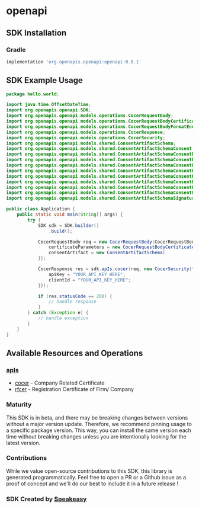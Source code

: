 # openapi

<!-- Start SDK Installation -->
## SDK Installation

### Gradle

```groovy
implementation 'org.openapis.openapi:openapi:0.0.1'
```
<!-- End SDK Installation -->

## SDK Example Usage
<!-- Start SDK Example Usage -->
```java
package hello.world;

import java.time.OffsetDateTime;
import org.openapis.openapi.SDK;
import org.openapis.openapi.models.operations.CocerRequestBody;
import org.openapis.openapi.models.operations.CocerRequestBodyCertificateParameters;
import org.openapis.openapi.models.operations.CocerRequestBodyFormatEnum;
import org.openapis.openapi.models.operations.CocerResponse;
import org.openapis.openapi.models.operations.CocerSecurity;
import org.openapis.openapi.models.shared.ConsentArtifactSchema;
import org.openapis.openapi.models.shared.ConsentArtifactSchemaConsent;
import org.openapis.openapi.models.shared.ConsentArtifactSchemaConsentData;
import org.openapis.openapi.models.shared.ConsentArtifactSchemaConsentDataConsumer;
import org.openapis.openapi.models.shared.ConsentArtifactSchemaConsentDataProvider;
import org.openapis.openapi.models.shared.ConsentArtifactSchemaConsentPermission;
import org.openapis.openapi.models.shared.ConsentArtifactSchemaConsentPermissionDateRange;
import org.openapis.openapi.models.shared.ConsentArtifactSchemaConsentPermissionFrequency;
import org.openapis.openapi.models.shared.ConsentArtifactSchemaConsentPurpose;
import org.openapis.openapi.models.shared.ConsentArtifactSchemaConsentUser;
import org.openapis.openapi.models.shared.ConsentArtifactSchemaSignature;

public class Application {
    public static void main(String[] args) {
        try {
            SDK sdk = SDK.builder()
                .build();

            CocerRequestBody req = new CocerRequestBody(CocerRequestBodyFormatEnum.PDF, "f7f1469c-29b0-4325-9dfc-c567200a70f7") {{
                certificateParameters = new CocerRequestBodyCertificateParameters("Registration", "Solution Pollution BMS", "IT/Registration/0477/2019-20", "IT");;
                consentArtifact = new ConsentArtifactSchema(                new ConsentArtifactSchemaConsent("ea9c43aa-7f5a-4bf3-a0be-e1caa24737ba",                 new ConsentArtifactSchemaConsentData("corrupti");,                 new ConsentArtifactSchemaConsentDataConsumer("provident");,                 new ConsentArtifactSchemaConsentDataProvider("distinctio");,                 new ConsentArtifactSchemaConsentPermission("quibusdam",                 new ConsentArtifactSchemaConsentPermissionDateRange(OffsetDateTime.parse("2021-04-14T16:47:33.722Z"), OffsetDateTime.parse("2021-04-22T12:08:58.275Z"));,                 new ConsentArtifactSchemaConsentPermissionFrequency(4236.55, "error", 6458.94););,                 new ConsentArtifactSchemaConsentPurpose("suscipit");, OffsetDateTime.parse("2022-09-14T09:35:47.986Z"),                 new ConsentArtifactSchemaConsentUser("debitis", "ipsa", "delectus", "tempora"););,                 new ConsentArtifactSchemaSignature("suscipit"););;
            }};            

            CocerResponse res = sdk.apIs.cocer(req, new CocerSecurity("molestiae", "minus") {{
                apiKey = "YOUR_API_KEY_HERE";
                clientId = "YOUR_API_KEY_HERE";
            }});

            if (res.statusCode == 200) {
                // handle response
            }
        } catch (Exception e) {
            // handle exception
        }
    }
}
```
<!-- End SDK Example Usage -->

<!-- Start SDK Available Operations -->
## Available Resources and Operations


### [apIs](docs/apis/README.md)

* [cocer](docs/apis/README.md#cocer) - Company Related Certificate
* [rfcer](docs/apis/README.md#rfcer) - Registration Certificate of Firm/ Company
<!-- End SDK Available Operations -->

### Maturity

This SDK is in beta, and there may be breaking changes between versions without a major version update. Therefore, we recommend pinning usage 
to a specific package version. This way, you can install the same version each time without breaking changes unless you are intentionally 
looking for the latest version.

### Contributions

While we value open-source contributions to this SDK, this library is generated programmatically. 
Feel free to open a PR or a Github issue as a proof of concept and we'll do our best to include it in a future release !

### SDK Created by [Speakeasy](https://docs.speakeasyapi.dev/docs/using-speakeasy/client-sdks)

